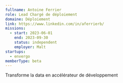 ```yaml
---
fullname: Antoine Ferrier
role: Lead Chargé de déploiement
domaine: Déploiement
link: https://www.linkedin.com/in/aferrierb/
missions:
  - start: 2023-06-01
    end: 2023-09-30
    status: independent
    employer: Malt
startups:
  - envergo
memberType: beta
---
```


Transforme la data en accélérateur de développement
